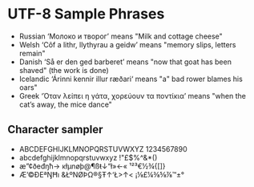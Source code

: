 # UTF-8 Sample Phrases

- Russian ‘Молоко и творог’ means "Milk and cottage cheese"
- Welsh ‘Côf a lithr, llythyrau a geidw’ means "memory slips, letters remain"
- Danish ‘Så er den ged barberet’ means "now that goat has been shaved" (the work is done)
- Icelandic ‘Árinni kennir illur ræðari‘ means "a" bad rower blames his oars"
- Greek ‘Όταν λείπει η γάτα, χορεύουν τα ποντίκια’ means "when the cat’s away, the mice dance"

## Character sampler

- ABCDEFGHIJKLMNOPQRSTUVWXYZ 1234567890
- abcdefghijklmnopqrstuvwxyz !"£$%^&*()
- æ”¢ðeđŋħ→ ĸłµnøþ@¶ßŧ↓“ł»←« ¹²³€½¾{[]}
- Æ’©ÐEªŊĦı &ŁºNØÞΩ®§Ŧ↑‘Ł>↑< ¡⅛£¼⅜⅝⅞™±°
